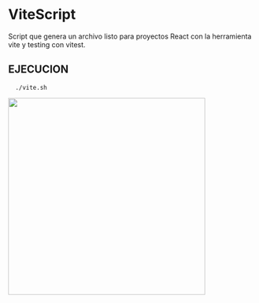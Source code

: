 # ViteScript

Script que genera un archivo listo para proyectos React con la herramienta vite y testing con vitest.

## EJECUCION
```
  ./vite.sh
```

<image width='400px' src='https://i.imgur.com/FwEg8jR.png'>
